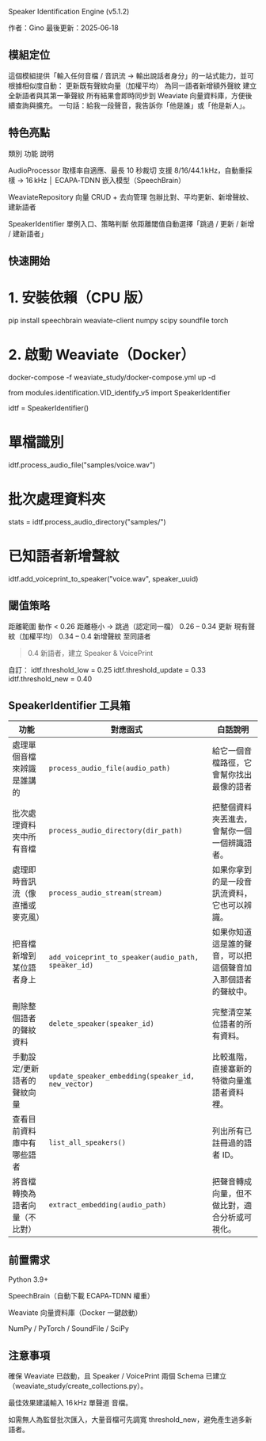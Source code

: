 Speaker Identification Engine (v5.1.2)

作者：Gino
最後更新：2025‑06‑18

## 模組定位

這個模組提供「輸入任何音檔 / 音訊流 → 輸出說話者身分」的一站式能力，並可根據相似度自動：
    更新既有聲紋向量（加權平均）
    為同一語者新增額外聲紋
    建立全新語者與其第一筆聲紋
所有結果會即時同步到 Weaviate 向量資料庫，方便後續查詢與擴充。
一句話：給我一段聲音，我告訴你「他是誰」或「他是新人」。

## 特色亮點
類別                 功能                        說明

AudioProcessor      取樣率自適應、最長 10 秒裁切    支援 8/16/44.1 kHz，自動重採樣 → 16 kHz │ ECAPA‑TDNN 嵌入模型（SpeechBrain）

WeaviateRepository  向量 CRUD + 去向管理          包辦比對、平均更新、新增聲紋、建新語者

SpeakerIdentifier   單例入口、策略判斷             依距離閾值自動選擇「跳過 / 更新 / 新增 / 建新語者」

## 快速開始

# 1. 安裝依賴（CPU 版）
pip install speechbrain weaviate-client numpy scipy soundfile torch

# 2. 啟動 Weaviate（Docker）
docker-compose -f weaviate_study/docker-compose.yml up -d

from modules.identification.VID_identify_v5 import SpeakerIdentifier

idtf = SpeakerIdentifier()

# 單檔識別
idtf.process_audio_file("samples/voice.wav")

# 批次處理資料夾
stats = idtf.process_audio_directory("samples/")

# 已知語者新增聲紋
idtf.add_voiceprint_to_speaker("voice.wav", speaker_uuid)

## 閾值策略
距離範圍         動作
< 0.26          距離極小 → 跳過（認定同一檔）
0.26 – 0.34     更新 現有聲紋（加權平均）
0.34 – 0.4      新增聲紋 至同語者
> 0.4           新語者，建立 Speaker & VoicePrint

自訂：
idtf.threshold_low = 0.25
idtf.threshold_update = 0.33
idtf.threshold_new = 0.40

## SpeakerIdentifier 工具箱

| 功能               | 對應函式                                                | 白話說明                           |
| ---------------- | --------------------------------------------------- | ------------------------------ |
| 處理單個音檔來辨識是誰講的    | `process_audio_file(audio_path)`                   | 給它一個音檔路徑，它會幫你找出最像的語者|
| 批次處理資料夾中所有音檔     | `process_audio_directory(dir_path)`                | 把整個資料夾丟進去，會幫你一個一個辨識語者。|
| 處理即時音訊流（像直播或麥克風） | `process_audio_stream(stream)`                  | 如果你拿到的是一段音訊流資料，它也可以辨識。|
| 把音檔新增到某位語者身上     | `add_voiceprint_to_speaker(audio_path, speaker_id)` | 如果你知道這是誰的聲音，可以把這個聲音加入那個語者的聲紋中。|
| 刪除整個語者的聲紋資料 | `delete_speaker(speaker_id)`                             | 完整清空某位語者的所有資料。
| 手動設定/更新語者的聲紋向量   | `update_speaker_embedding(speaker_id, new_vector)`| 比較進階，直接塞新的特徵向量進語者資料裡。
| 查看目前資料庫中有哪些語者    | `list_all_speakers()`                             | 列出所有已註冊過的語者 ID。          |
| 將音檔轉換為語者向量（不比對）  | `extract_embedding(audio_path)`                 | 把聲音轉成向量，但不做比對，適合分析或可視化。|



## 前置需求

Python 3.9+

SpeechBrain（自動下載 ECAPA‑TDNN 權重）

Weaviate 向量資料庫（Docker 一鍵啟動）

NumPy / PyTorch / SoundFile / SciPy

##  注意事項

確保 Weaviate 已啟動，且 Speaker / VoicePrint 兩個 Schema 已建立（weaviate_study/create_collections.py）。

最佳效果建議輸入 16 kHz 單聲道 音檔。

如需無人為監督批次匯入，大量音檔可先調寬 threshold_new，避免產生過多新語者。